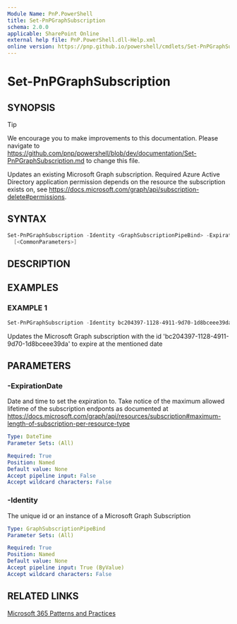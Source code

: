 ```yaml
---
Module Name: PnP.PowerShell
title: Set-PnPGraphSubscription
schema: 2.0.0
applicable: SharePoint Online
external help file: PnP.PowerShell.dll-Help.xml
online version: https://pnp.github.io/powershell/cmdlets/Set-PnPGraphSubscription.html
---
```

 
# Set-PnPGraphSubscription

## SYNOPSIS

> [!TIP]
> We encourage you to make improvements to this documentation. Please navigate to https://github.com/pnp/powershell/blob/dev/documentation/Set-PnPGraphSubscription.md to change this file.

Updates an existing Microsoft Graph subscription. Required Azure Active Directory application permission depends on the resource the subscription exists on, see https://docs.microsoft.com/graph/api/subscription-delete#permissions.

## SYNTAX

```powershell
Set-PnPGraphSubscription -Identity <GraphSubscriptionPipeBind> -ExpirationDate <DateTime>
  [<CommonParameters>]
```

## DESCRIPTION

## EXAMPLES

### EXAMPLE 1
```powershell
Set-PnPGraphSubscription -Identity bc204397-1128-4911-9d70-1d8bceee39da -ExpirationDate "2020-11-22T18:23:45.9356913Z"
```

Updates the Microsoft Graph subscription with the id 'bc204397-1128-4911-9d70-1d8bceee39da' to expire at the mentioned date

## PARAMETERS

### -ExpirationDate
Date and time to set the expiration to. Take notice of the maximum allowed lifetime of the subscription endponts as documented at https://docs.microsoft.com/graph/api/resources/subscription#maximum-length-of-subscription-per-resource-type

```yaml
Type: DateTime
Parameter Sets: (All)

Required: True
Position: Named
Default value: None
Accept pipeline input: False
Accept wildcard characters: False
```

### -Identity
The unique id or an instance of a Microsoft Graph Subscription

```yaml
Type: GraphSubscriptionPipeBind
Parameter Sets: (All)

Required: True
Position: Named
Default value: None
Accept pipeline input: True (ByValue)
Accept wildcard characters: False
```

## RELATED LINKS

[Microsoft 365 Patterns and Practices](https://aka.ms/m365pnp)

